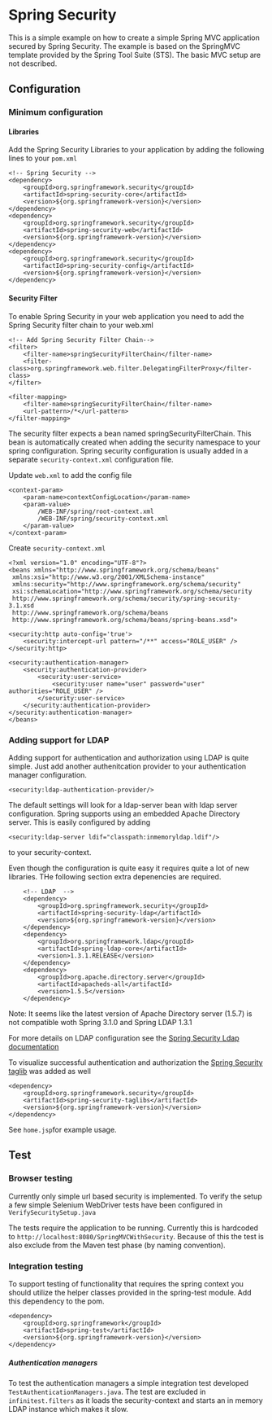 # Spring Security

This is a simple example on how to create a simple Spring MVC application secured by Spring Security. The example is based on the SpringMVC template provided by the Spring Tool Suite (STS). The basic MVC setup are not described.

## Configuration

### Minimum configuration

#### Libraries

Add the Spring Security Libraries to your application by adding the following lines to your `pom.xml`

    <!-- Spring Security -->
	<dependency>
		<groupId>org.springframework.security</groupId>
		<artifactId>spring-security-core</artifactId>
		<version>${org.springframework-version}</version>
	</dependency>
	<dependency>
		<groupId>org.springframework.security</groupId>
		<artifactId>spring-security-web</artifactId>
		<version>${org.springframework-version}</version>
	</dependency>
	<dependency>
		<groupId>org.springframework.security</groupId>
		<artifactId>spring-security-config</artifactId>
		<version>${org.springframework-version}</version>
	</dependency>

#### Security Filter

To enable Spring Security in your web application you need to add the Spring Security filter chain to your web.xml


	<!-- Add Spring Security Filter Chain-->
	<filter>
		<filter-name>springSecurityFilterChain</filter-name>
		<filter-class>org.springframework.web.filter.DelegatingFilterProxy</filter-class>
	</filter>

	<filter-mapping>
		<filter-name>springSecurityFilterChain</filter-name>
		<url-pattern>/*</url-pattern>
	</filter-mapping>
	
The security filter expects a bean named springSecurityFilterChain. This bean is automatically created when adding the security namespace to your spring configuration. Spring security configuration is usually added in a separate `security-context.xml` configuration file.

Update `web.xml` to add the config file
    
    <context-param>
		<param-name>contextConfigLocation</param-name>
		<param-value>
			/WEB-INF/spring/root-context.xml
			/WEB-INF/spring/security-context.xml
		</param-value>
	</context-param>
	
Create `security-context.xml`

    <?xml version="1.0" encoding="UTF-8"?>
    <beans xmlns="http://www.springframework.org/schema/beans" 
     xmlns:xsi="http://www.w3.org/2001/XMLSchema-instance"
	 xmlns:security="http://www.springframework.org/schema/security"
	 xsi:schemaLocation="http://www.springframework.org/schema/security 
	 http://www.springframework.org/schema/security/spring-security-3.1.xsd
	 http://www.springframework.org/schema/beans 
	 http://www.springframework.org/schema/beans/spring-beans.xsd">

	<security:http auto-config='true'>
		<security:intercept-url pattern="/**" access="ROLE_USER" />
	</security:http>

	<security:authentication-manager>
		<security:authentication-provider>
			<security:user-service>
				<security:user name="user" password="user" authorities="ROLE_USER" />
			</security:user-service>
		</security:authentication-provider>
	</security:authentication-manager>
	</beans>

### Adding support for LDAP

Adding support for authentication and authorization using LDAP is quite simple. Just add another authenitcation provider to your authentication manager configuration.

	<security:ldap-authentication-provider/>
	
The default settings will look for a ldap-server bean with ldap server configuration.
Spring supports using an embedded Apache Directory server. This is easily configured by adding

	<security:ldap-server ldif="classpath:inmemoryldap.ldif"/>

to your security-context.

Even though the configuration is quite easy it requires quite a lot of new libraries. THe following section extra depenencies are required.

		<!-- LDAP  -->
		<dependency>
			<groupId>org.springframework.security</groupId>
			<artifactId>spring-security-ldap</artifactId>
			<version>${org.springframework-version}</version>
		</dependency>
		<dependency>
			<groupId>org.springframework.ldap</groupId>
			<artifactId>spring-ldap-core</artifactId>
			<version>1.3.1.RELEASE</version>
		</dependency>
		<dependency>
			<groupId>org.apache.directory.server</groupId>
			<artifactId>apacheds-all</artifactId>
			<version>1.5.5</version>
		</dependency>

Note: It seems like the latest version of Apache Directory server (1.5.7) is not compatible woth Spring 3.1.0 and Spring LDAP 1.3.1
		
For more details on LDAP configuration see the [Spring Security Ldap documentation](http://static.springsource.org/spring-security/site/docs/3.1.x/reference/springsecurity-single.html#ldap-server)
		
To visualize successful authentication and authorization the [Spring Security taglib](http://static.springsource.org/spring-security/site/docs/3.1.x/reference/springsecurity-single.html#taglibs) was added as well

	<dependency>
		<groupId>org.springframework.security</groupId>
		<artifactId>spring-security-taglibs</artifactId>
		<version>${org.springframework-version}</version>
	</dependency>		

See `home.jsp`for example usage.

	
## Test

### Browser testing

Currently only simple url based security is implemented. To verify the setup a few simple Selenium WebDriver tests have been configured in `VerifySecuritySetup.java`

The tests require the application to be running. Currently this is hardcoded to `http://localhost:8080/SpringMVCWithSecurity`. Because of this the test is also exclude from the Maven test phase (by naming convention).

### Integration testing

To support testing of functionality that requires the spring context you should utilize the helper classes provided in the spring-test module. Add this dependency to the pom.

	<dependency>
		<groupId>org.springframework</groupId>
		<artifactId>spring-test</artifactId>
		<version>${org.springframework-version}</version>
	</dependency>

##### Authentication managers

To test the authentication managers a simple integration test developed `TestAuthenticationManagers.java`. The test are excluded in `infinitest.filters` as it loads the security-context and starts an in memory LDAP instance which makes it slow.